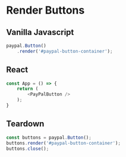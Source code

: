 # Render Buttons

## Vanilla Javascript

```javascript
paypal.Button()
    .render('#paypal-button-container');
```

## React

```javascript
const App = () => {
    return (
        <PayPalButton />
    );
}
```

## Teardown

```javascript
const buttons = paypal.Button();
buttons.render('#paypal-button-container');
buttons.close();
```
